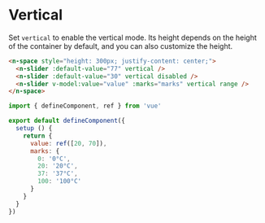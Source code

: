 # Vertical

Set `vertical` to enable the vertical mode. Its height depends on the height of the container by default, and you can also customize the height.

```html
<n-space style="height: 300px; justify-content: center;">
  <n-slider :default-value="77" vertical />
  <n-slider :default-value="30" vertical disabled />
  <n-slider v-model:value="value" :marks="marks" vertical range />
</n-space>
```

```js
import { defineComponent, ref } from 'vue'

export default defineComponent({
  setup () {
    return {
      value: ref([20, 70]),
      marks: {
        0: '0°C',
        20: '20°C',
        37: '37°C',
        100: '100°C'
      }
    }
  }
})
```